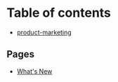 # Table of contents

* [product-marketing](README.md)

## Pages

* [What's New](pages/whats-new.md)
